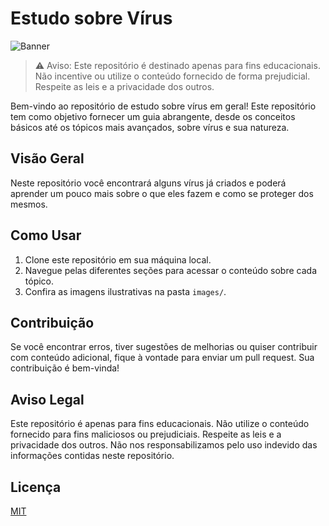 # Estudo sobre Vírus

![Banner](images/malware.png)

> ⚠️ Aviso: Este repositório é destinado apenas para fins educacionais. Não incentive ou utilize o conteúdo fornecido de forma prejudicial. Respeite as leis e a privacidade dos outros.

Bem-vindo ao repositório de estudo sobre vírus em geral! Este repositório tem como objetivo fornecer um guia abrangente, desde os conceitos básicos até os tópicos mais avançados, sobre vírus e sua natureza.

## Visão Geral

Neste repositório você encontrará alguns vírus já criados e poderá aprender um pouco mais sobre o que eles fazem e como se proteger dos mesmos.

## Como Usar

1. Clone este repositório em sua máquina local.
2. Navegue pelas diferentes seções para acessar o conteúdo sobre cada tópico.
3. Confira as imagens ilustrativas na pasta `images/`.

## Contribuição

Se você encontrar erros, tiver sugestões de melhorias ou quiser contribuir com conteúdo adicional, fique à vontade para enviar um pull request. Sua contribuição é bem-vinda!

## Aviso Legal

Este repositório é apenas para fins educacionais. Não utilize o conteúdo fornecido para fins maliciosos ou prejudiciais. Respeite as leis e a privacidade dos outros. Não nos responsabilizamos pelo uso indevido das informações contidas neste repositório.

## Licença

[MIT](LICENSE)

